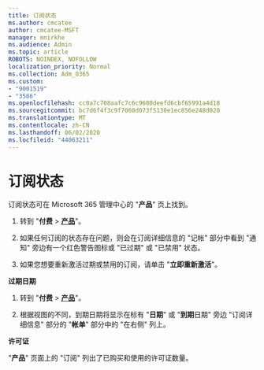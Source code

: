 ```yaml
---
title: 订阅状态
ms.author: cmcatee
author: cmcatee-MSFT
manager: mnirkhe
ms.audience: Admin
ms.topic: article
ROBOTS: NOINDEX, NOFOLLOW
localization_priority: Normal
ms.collection: Adm_O365
ms.custom:
- "9001519"
- "3586"
ms.openlocfilehash: cc0a7c708aafc7c6c9680deefd6cbf65991a4d18
ms.sourcegitcommit: bc7d6f4f3c9f7060d073f5130e1ec856e248d020
ms.translationtype: MT
ms.contentlocale: zh-CN
ms.lasthandoff: 06/02/2020
ms.locfileid: "44063211"
---
```

# <a name="subscription-status"></a>订阅状态

订阅状态可在 Microsoft 365 管理中心的 "**产品**" 页上找到。

1. 转到 "**付费**  >  **[产品](https://go.microsoft.com/fwlink/p/?linkid=842054)**"。

2. 如果任何订阅的状态存在问题，则会在订阅详细信息的 "记帐" 部分中看到 "通知" 旁边有一个红色警告图标或 "已过期" 或 "已禁用" 状态。

3. 如果您想要重新激活过期或禁用的订阅，请单击 "**立即重新激活**"。

**过期日期**

1. 转到 "**付费**  >  **[产品](https://go.microsoft.com/fwlink/p/?linkid=842054)**"。

2. 根据视图的不同，到期日期将显示在标有 "**日期**" 或 "**到期**日期" 旁边 "订阅详细信息" 部分的 "**帐单**" 部分中的 "在右侧" 列上。

**许可证**

"**产品**" 页面上的 "订阅" 列出了已购买和使用的许可证数量。

